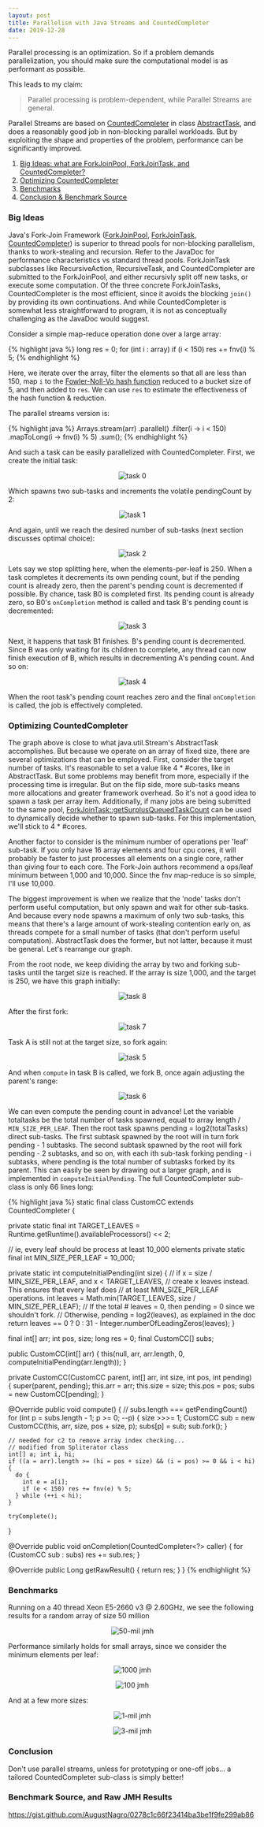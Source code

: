 ```yaml
---
layout: post
title: Parallelism with Java Streams and CountedCompleter
date: 2019-12-28
---
```

Parallel processing is an optimization. So if a problem demands parallelization, you should make sure the computational model is as performant as possible.

This leads to my claim:

> Parallel processing is problem-dependent, while Parallel Streams are general.

Parallel Streams are based on [CountedCompleter](https://docs.oracle.com/en/java/javase/13/docs/api/java.base/java/util/concurrent/CountedCompleter.html) in class [AbstractTask](https://github.com/openjdk/jdk/blob/master/src/java.base/share/classes/java/util/stream/AbstractTask.java), and does a reasonably good job in non-blocking parallel workloads. But by exploiting the shape and properties of the problem, performance can be significantly improved.

1. [Big Ideas: what are ForkJoinPool, ForkJoinTask, and CountedCompleter?](#big-ideas)
2. [Optimizing CountedCompleter](#optimizing-countedcompleter)
3. [Benchmarks](#benchmarks)
4. [Conclusion & Benchmark Source](#conclusion)

### Big Ideas
Java's Fork-Join Framework ([ForkJoinPool](https://docs.oracle.com/en/java/javase/13/docs/api/java.base/java/util/concurrent/ForkJoinPool.html), [ForkJoinTask](https://docs.oracle.com/en/java/javase/13/docs/api/java.base/java/util/concurrent/ForkJoinTask.html), [CountedCompleter](https://docs.oracle.com/en/java/javase/13/docs/api/java.base/java/util/concurrent/CountedCompleter.html)) is superior to thread pools for non-blocking parallelism, thanks to work-stealing and recursion. Refer to the JavaDoc for performance characteristics vs standard thread pools. ForkJoinTask subclasses like RecursiveAction, RecursiveTask, and CountedCompleter are submitted to the ForkJoinPool, and either recursivly split off new tasks, or execute some computation. Of the three concrete ForkJoinTasks, CountedCompleter is the most efficient, since it avoids the blocking `join()` by providing its own continuations. And while CountedCompleter is somewhat less straightforward to program, it is not as conceptually challenging as the JavaDoc would suggest.

Consider a simple map-reduce operation done over a large array:

{% highlight java %}
long res = 0;
for (int i : array)
  if (i < 150)
    res += fnv(i) % 5;
{% endhighlight %}

Here, we iterate over the array, filter the elements so that all are less than 150, map `i` to the [Fowler-Noll-Vo hash function](https://en.wikipedia.org/wiki/Fowler%E2%80%93Noll%E2%80%93Vo_hash_function) reduced to a bucket size of 5, and then added to `res`. We can use `res` to estimate the effectiveness of the hash function & reduction.

The parallel streams version is:

{% highlight java %}
Arrays.stream(arr)
  .parallel()
  .filter(i -> i < 150)
  .mapToLong(i -> fnv(i) % 5)
  .sum();
{% endhighlight %}

And such a task can be easily parallelized with CountedCompleter. First, we create the initial task:

<p align="center"><img src="/images/cc/task-0.svg" class="img-responsive" alt="task 0"></p>

Which spawns two sub-tasks and increments the volatile pendingCount by 2:

<p align="center"><img src="/images/cc/task-1.svg" class="img-responsive" alt="task 1"></p>

And again, until we reach the desired number of sub-tasks (next section discusses optimal choice):

<p align="center"><img src="/images/cc/task-2.svg" class="img-responsive" alt="task 2"></p>

Lets say we stop splitting here, when the elements-per-leaf is 250. When a task completes it decrements its own pending count, but if the pending count is already zero, then the parent's pending count is decremented if possible. By chance, task B0 is completed first. Its pending count is already zero, so B0's `onCompletion` method is called and task B's pending count is decremented:

<p align="center"><img src="/images/cc/task-3.svg" class="img-responsive" alt="task 3"></p>

Next, it happens that task B1 finishes. B's pending count is decremented. Since B was only waiting for its children to complete, any thread can now finish execution of B, which results in decrementing A's pending count. And so on:

<p align="center"><img src="/images/cc/task-4.svg" class="img-responsive" alt="task 4"></p>

When the root task's pending count reaches zero and the final `onCompletion` is called, the job is effectively completed.

### Optimizing CountedCompleter
The graph above is close to what java.util.Stream's AbstractTask accomplishes. But because we operate on an array of fixed size, there are several optimizations that can be employed. First, consider the target number of tasks. It's reasonable to set a value like 4 * #cores, like in AbstractTask. But some problems may benefit from more, especially if the processing time is irregular. But on the flip side, more sub-tasks means more allocations and greater framework overhead. So it's not a good idea to spawn a task per array item. Additionally, if many jobs are being submitted to the same pool, [ForkJoinTask::getSurplusQueuedTaskCount](https://docs.oracle.com/en/java/javase/13/docs/api/java.base/java/util/concurrent/ForkJoinTask.html#getSurplusQueuedTaskCount()) can be used to dynamically decide whether to spawn sub-tasks. For this implementation, we'll stick to 4 * #cores.

Another factor to consider is the minimum number of operations per 'leaf' sub-task. If you only have 16 array elements and four cpu cores, it will probably be faster to just processes all elements on a single core, rather than giving four to each core. The Fork-Join authors recommend a ops/leaf minimum between 1,000 and 10,000. Since the fnv map-reduce is so simple, I'll use 10,000.

The biggest improvement is when we realize that the 'node' tasks don't perform useful computation, but only spawn and wait for other sub-tasks. And because every node spawns a maximum of only two sub-tasks, this means that there's a large amount of work-stealing contention early on, as threads compete for a small number of tasks (that don't perform useful computation). AbstractTask does the former, but not latter, because it must be general. Let's rearrange our graph. 

From the root node, we keep dividing the array by two and forking sub-tasks until the target size is reached. If the array is size 1,000, and the target is 250, we have this graph initially:

<p align="center"><img src="/images/cc/task-8.svg" class="img-responsive" alt="task 8"></p>

After the first fork:

<p align="center"><img src="/images/cc/task-7.svg" class="img-responsive" alt="task 7"></p>

Task A is still not at the target size, so fork again:

<p align="center"><img src="/images/cc/task-5.svg" class="img-responsive" alt="task 5"></p>

And when `compute` in task B is called, we fork B, once again adjusting the parent's range:

<p align="center"><img src="/images/cc/task-6.svg" class="img-responsive" alt="task 6"></p>

We can even compute the pending count in advance! Let the variable totaltasks be the total number of tasks spawned, equal to array length / `MIN_SIZE_PER_LEAF`. Then the root task spawns pending = log2(totalTasks) direct sub-tasks. The first subtask spawned by the root will in turn fork pending - 1 subtasks. The second subtask spawned by the root will fork pending - 2 subtasks, and so on, with each ith sub-task forking pending - i subtasks, where pending is the total number of subtasks forked by its parent. This can easily be seen by drawing out a larger graph, and is implemented in `computeInitialPending`. The full CountedCompleter sub-class is only 66 lines long:

{% highlight java %}
static final class CustomCC extends CountedCompleter<Long> {

  private static final int TARGET_LEAVES =
    Runtime.getRuntime().availableProcessors() << 2;

  // ie, every leaf should be process at least 10_000 elements
  private static final int MIN_SIZE_PER_LEAF = 10_000;

  private static int computeInitialPending(int size) {
    // if x = size / MIN_SIZE_PER_LEAF, and x < TARGET_LEAVES,
    // create x leaves instead. This ensures that every leaf does
    // at least MIN_SIZE_PER_LEAF operations.
    int leaves = Math.min(TARGET_LEAVES, size / MIN_SIZE_PER_LEAF);
    // If the total # leaves = 0, then pending = 0 since we shouldn't fork.
    // Otherwise, pending = log2(leaves), as explained in the doc
    return leaves == 0
      ? 0
      : 31 - Integer.numberOfLeadingZeros(leaves);
  }

  final int[] arr;
  int pos, size;
  long res = 0;
  final CustomCC[] subs;

  public CustomCC(int[] arr) {
    this(null, arr, arr.length, 0, computeInitialPending(arr.length));
  }

  private CustomCC(CustomCC parent, int[] arr, int size, int pos, int pending) {
    super(parent, pending);
    this.arr = arr; this.size = size; this.pos = pos;
    subs = new CustomCC[pending];
  }

  @Override
  public void compute() {
    // subs.length === getPendingCount()
    for (int p = subs.length - 1; p >= 0; --p) {
      size >>>= 1;
      CustomCC sub = new CustomCC(this, arr, size, pos + size, p);
      subs[p] = sub;
      sub.fork();
    }

    // needed for c2 to remove array index checking...
    // modified from Spliterator class
    int[] a; int i, hi;
    if ((a = arr).length >= (hi = pos + size) && (i = pos) >= 0 && i < hi) {
      do {
        int e = a[i];
        if (e < 150) res += fnv(e) % 5;
      } while (++i < hi);
    }

    tryComplete();
  }

  @Override
  public void onCompletion(CountedCompleter<?> caller) {
    for (CustomCC sub : subs) res += sub.res;
  }

  @Override
  public Long getRawResult() {
    return res;
  }
}
{% endhighlight %}

### Benchmarks

Running on a 40 thread Xeon E5-2660 v3 @ 2.60GHz, we see the following results for a random array of size 50 million

<p align="center"><img src="/images/cc/50mil-jmh.png" class="img-responsive" alt="50-mil jmh"></p>

Performance similarly holds for small arrays, since we consider the minimum elements per leaf:

<p align="center"><img src="/images/cc/1000-jmh.png" class="img-responsive" alt="1000 jmh"></p>
<p align="center"><img src="/images/cc/100-jmh.png" class="img-responsive" alt="100 jmh"></p>

And at a few more sizes:

<p align="center"><img src="/images/cc/1mil-jmh.png" class="img-responsive" alt="1-mil jmh"></p>
<p align="center"><img src="/images/cc/3mil-jmh.png" class="img-responsive" alt="3-mil jmh"></p>

### Conclusion

Don't use parallel streams, unless for prototyping or one-off jobs... a tailored CountedCompleter sub-class is simply better!

### Benchmark Source, and Raw JMH Results

<a href="https://gist.github.com/AugustNagro/0278c1c66f23414ba3be1f9fe299ab86" target="_blank">https://gist.github.com/AugustNagro/0278c1c66f23414ba3be1f9fe299ab86</a>
